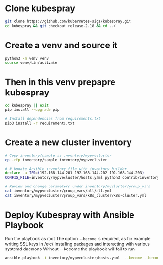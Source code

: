 
# Clone kubespray

``` bash
git clone https://github.com/kubernetes-sigs/kubespray.git
cd kubespray && git checkout release-2.18 && cd ../
```

# Create a venv and source it

``` bash
python3 -m venv venv
source venv/bin/activate
```

# Then in this venv prepapre kubespray

``` bash
cd kubespray || exit
pip install --upgrade pip

# Install dependencies from requirements.txt
pip3 install -r requirements.txt
```

# Create a new cluster inventory

``` bash
# Copy inventory/sample as inventory/mypvecluster
cp -rfp inventory/sample inventory/mypvecluster

# # Update Ansible inventory file with inventory builder
declare -a IPS=(192.168.144.201 192.168.144.202 192.168.144.203)
CONFIG_FILE=inventory/mypvecluster/hosts.yaml python3 contrib/inventory_builder/inventory.py ${IPS[@]}

# Review and change parameters under inventory/mycluster/group_vars
cat inventory/mypvecluster/group_vars/all/all.yml
cat inventory/mypvecluster/group_vars/k8s_cluster/k8s-cluster.yml
```

# Deploy Kubespray with Ansible Playbook

Run the playbook as root
The option `--become` is required, as for example writing SSL keys in /etc/
installing packages and interacting with various systemd daemons
Without --become the playbook will fail to run

``` bash
ansible-playbook -i inventory/mypvecluster/hosts.yaml  --become --become-user=root cluster.yml
```
